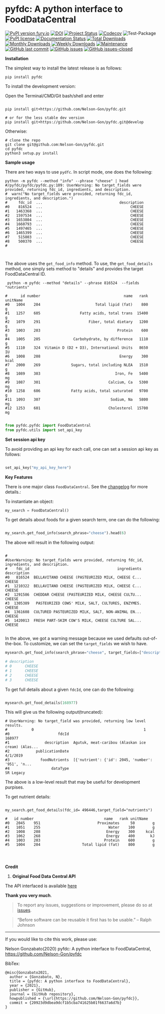 # pyfdc: A python interface to FoodDataCentral
[![PyPI version fury.io](https://badge.fury.io/py/pyfdc.svg)](https://pypi.python.org/pypi/pyfdc/)
[![DOI](https://zenodo.org/badge/DOI/10.5281/zenodo.3764453.svg)](https://doi.org/10.5281/zenodo.3764453)
[![Project Status](http://www.repostatus.org/badges/latest/active.svg)](http://www.repostatus.org/#active) 
[![Codecov](https://codecov.io/gh/Nelson-Gon/pyfdc/branch/master/graph/badge.svg)](https://codecov.io/gh/Nelson-Gon/pyfdc?branch=master)
![Test-Package](https://github.com/Nelson-Gon/pyfdc/workflows/Test-Package/badge.svg)
[![PyPI license](https://img.shields.io/pypi/l/pyfdc.svg)](https://pypi.python.org/pypi/pyfdc/)
[![Documentation Status](https://readthedocs.org/projects/pyfdc/badge/?version=latest)](https://pyfdc.readthedocs.io/en/latest/?badge=latest)
[![Total Downloads](https://pepy.tech/badge/pyfdc)](https://pepy.tech/project/pyfdc)
[![Monthly Downloads](https://pepy.tech/badge/pyfdc/month)](https://pepy.tech/project/pyfdc)
[![Weekly Downloads](https://pepy.tech/badge/pyfdc/week)](https://pepy.tech/project/pyfdc)
[![Maintenance](https://img.shields.io/badge/Maintained%3F-yes-green.svg)](https://GitHub.com/Nelson-Gon/pyfdc/graphs/commit-activity)
[![GitHub last commit](https://img.shields.io/github/last-commit/Nelson-Gon/pyfdc.svg)](https://github.com/Nelson-Gon/pyfdc/commits/master)
[![GitHub issues](https://img.shields.io/github/issues/Nelson-Gon/pyfdc.svg)](https://GitHub.com/Nelson-Gon/pyfdc/issues/)
[![GitHub issues-closed](https://img.shields.io/github/issues-closed/Nelson-Gon/pyfdc.svg)](https://GitHub.com/Nelson-Gon/pyfdc/issues?q=is%3Aissue+is%3Aclosed)



**Installation**

The simplest way to install the latest release is as follows:

```shell
pip install pyfdc

```

To install the development version:


Open the Terminal/CMD/Git bash/shell and enter

```shell

pip install git+https://github.com/Nelson-Gon/pyfdc.git

# or for the less stable dev version
pip install git+https://github.com/Nelson-Gon/pyfdc.git@develop

```

Otherwise:

```shell
# clone the repo
git clone git@github.com:Nelson-Gon/pyfdc.git
cd pyfdc
python3 setup.py install

```



**Sample usage**


There are two ways to use `pydfc`. In script mode, one does the following:

```shell
python -m pyfdc --method "info" --phrase "cheese" | head
#/pyfdc/pyfdc/pyfdc.py:109: UserWarning: No target_fields were provided, returning fdc_id, ingredients, and description.
#  warn("No target_fields were provided, returning fdc_id, ingredients, and description.")
#     fdc_id  ...                                   description
#0    816524  ...                                        CHEESE
#1   1463368  ...                                        CHEESE
#2   1597534  ...                                        CHEESE
#3   1653804  ...                                        CHEESE
#4   1660793  ...                                        CHEESE
#5   1497465  ...                                        CHEESE
#6   1465399  ...                                        CHEESE
#7    515803  ...                                        CHEESE
#8    500370  ...                                        CHEESE
#



```

The above uses the `get_food_info` method. To use, the `get_food_details` method, one simply sets method to "details" 
and provides the target FoodDataCentral ID. 

```shell
 python -m pyfdc --method "details" --phrase 816524  --fields "nutrients"
 
#      id number                                      name   rank unitName
#0   1004    204                         Total lipid (fat)    800        g
#1   1257    605                  Fatty acids, total trans  15400        g
#2   1079    291                      Fiber, total dietary   1200        g
#3   1003    203                                   Protein    600        g
#4   1005    205               Carbohydrate, by difference   1110        g
#5   1110    324  Vitamin D (D2 + D3), International Units   8650       IU
#6   1008    208                                    Energy    300     kcal
#7   2000    269              Sugars, total including NLEA   1510        g
#8   1089    303                                  Iron, Fe   5400       mg
#9   1087    301                               Calcium, Ca   5300       mg
#10  1258    606              Fatty acids, total saturated   9700        g
#11  1093    307                                Sodium, Na   5800       mg
#12  1253    601                               Cholesterol  15700       mg

```


```python

from pyfdc.pyfdc import FoodDataCentral
from pyfdc.utils import set_api_key

```

**Set session api key**

To avoid providing an api key for each call, one can set a session api key as follows:

```python

set_api_key("my_api_key_here")


```


**Key Features**

There is one major class `FoodDataCentral`. 
See the [changelog](https://github.com/Nelson-Gon/pyfdc/blob/master/changelog.md) 
for more details.:

To instantiate an object:

```python
my_search = FoodDataCentral()
```

To get details about foods for a given search term, one can do the following:

```python

my_search.get_food_info(search_phrase="cheese").head(6)

```

The above will result in the following output:

```shell

#
#UserWarning: No target_fields were provided, returning fdc_id, ingredients, and description.
#    fdc_id                                        ingredients description
#0   816524  BELLAVITANO CHEESE (PASTEURIZED MILK, CHEESE C...      CHEESE
#1  1210322  BELLAVITANO CHEESE (PASTEURIZED MILK, CHEESE C...      CHEESE
#2  1291586  CHEDDAR CHEESE (PASTEURIZED MILK, CHEESE CULTU...      CHEESE
#3  1305389   PASTEURIZED COWS' MILK, SALT, CULTURES, ENZYMES.      CHEESE
#4  1361608  CULTURED PASTEURIZED MILK, SALT, NON-ANIMAL EN...      CHEESE
#5  1420013  FRESH PART-SKIM COW'S MILK, CHEESE CULTURE SAL...      CHEESE


```


In the above, we got a warning message because we used defaults out-of-the-box. To customize, we can set 
the `target_fields` we wish to have.

```python
mysearch.get_food_info(search_phrase="cheese", target_fields=["description"]).head(4)

# description
# 0      CHEESE
# 1      CHEESE
# 2      CHEESE
# 3      CHEESE
```





To get full details about a given `fdcId`, one can do the following:

```python

mysearch.get_food_details(168977)

```

This will give us the following output(truncated):

```shell
# UserWarning: No target_field was provided, returning low level results.
#           0                                                  1
#0                      fdcId                                             168977
#1                description  Agutuk, meat-caribou (Alaskan ice cream) (Alas...
#2            publicationDate                                           4/1/2019
#3              foodNutrients  [{'nutrient': {'id': 2045, 'number': '951', 'n...
#4                   dataType                                          SR Legacy

```

The above is a low-level result that may be useful for development purpises. 

To get nutrient details:

```shell

my_search.get_food_details(fdc_id= 496446,target_field="nutrients")

#   id number                                name   rank unitName
#0   2045    951                          Proximates     50        g
#1   1051    255                               Water    100        g
#2   1008    208                              Energy    300     kcal
#3   1062    268                              Energy    400       kJ
#4   1003    203                             Protein    600        g
#5   1004    204                   Total lipid (fat)    800        g


  

```


**Credit**

1. **Original Food Data Central API**

The API interfaced is available [here](https://fdc.nal.usda.gov/api-guide.html)

**Thank you very much**. 

> To report any issues, suggestions or improvement, please do so 
at [issues](https://github.com/Nelson-Gon/pyfdc/issues). 

> “Before software can be reusable it first has to be usable.” – Ralph Johnson

---

If you would like to cite this work, please use:

Nelson Gonzabato(2020) pyfdc: A python interface to FoodDataCentral, https://github.com/Nelson-Gon/pyfdc

BibTex:

```shell
@misc{Gonzabato2021,
  author = {Gonzabato, N},
  title = {pyfdc: A python interface to FoodDataCentral},
  year = {2021},
  publisher = {GitHub},
  journal = {GitHub repository},
  howpublished = {\url{https://github.com/Nelson-Gon/pyfdc}},
  commit = {20923d9dbea9dcf1b5cba741625b01f6637a6d7b}
} 
```
